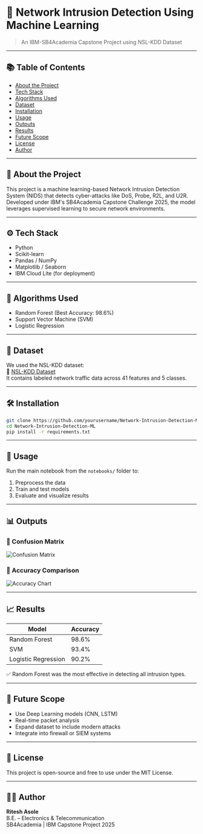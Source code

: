 
# 🔐 Network Intrusion Detection Using Machine Learning  
> An IBM-SB4Academia Capstone Project using NSL-KDD Dataset

---

## 📚 Table of Contents
- [About the Project](#about-the-project)
- [Tech Stack](#tech-stack)
- [Algorithms Used](#algorithms-used)
- [Dataset](#dataset)
- [Installation](#installation)
- [Usage](#usage)
- [Outputs](#outputs)
- [Results](#results)
- [Future Scope](#future-scope)
- [License](#license)
- [Author](#author)

---

## 📖 About the Project
This project is a machine learning-based Network Intrusion Detection System (NIDS) that detects cyber-attacks like DoS, Probe, R2L, and U2R. Developed under IBM's SB4Academia Capstone Challenge 2025, the model leverages supervised learning to secure network environments.

---

## ⚙️ Tech Stack
- Python
- Scikit-learn
- Pandas / NumPy
- Matplotlib / Seaborn
- IBM Cloud Lite (for deployment)

---

## 🧠 Algorithms Used
- Random Forest (Best Accuracy: 98.6%)
- Support Vector Machine (SVM)
- Logistic Regression

---

## 🧪 Dataset
We used the NSL-KDD dataset:  
🔗 [NSL-KDD Dataset](https://www.unb.ca/cic/datasets/nsl.html)  
It contains labeled network traffic data across 41 features and 5 classes.

---

## 🛠️ Installation
```bash
git clone https://github.com/yourusername/Network-Intrusion-Detection-ML.git
cd Network-Intrusion-Detection-ML
pip install -r requirements.txt
```

---

## 🚀 Usage
Run the main notebook from the `notebooks/` folder to:
1. Preprocess the data
2. Train and test models
3. Evaluate and visualize results

---

## 📊 Outputs

### 🔹 Confusion Matrix
![Confusion Matrix](images/ibm_confusion_matrices.png)

### 🔹 Accuracy Comparison
![Accuracy Chart](images/ibm_accuracy_comparison.png)

---

## 📈 Results

| Model              | Accuracy  |
|-------------------|-----------|
| Random Forest      | 98.6%     |
| SVM                | 93.4%     |
| Logistic Regression| 90.2%     |

✅ Random Forest was the most effective in detecting all intrusion types.

---

## 🔮 Future Scope
- Use Deep Learning models (CNN, LSTM)
- Real-time packet analysis
- Expand dataset to include modern attacks
- Integrate into firewall or SIEM systems

---

## 📄 License
This project is open-source and free to use under the MIT License.

---

## 👨‍💻 Author

**Ritesh Asole**  
B.E. – Electronics & Telecommunication  
SB4Academia | IBM Capstone Project 2025
